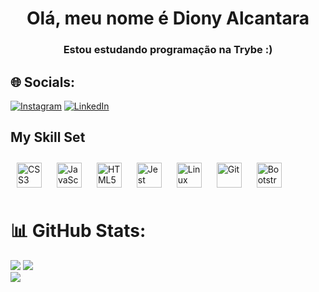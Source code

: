 <h1 align="center">Olá, meu nome é Diony Alcantara</h1>
<h3 align="center">Estou estudando programação na Trybe :)</h3>


## 🌐 Socials:
[![Instagram](https://img.shields.io/badge/Instagram-%23E4405F.svg?logo=Instagram&logoColor=white)](https://instagram.com/diony_alcantara) [![LinkedIn](https://img.shields.io/badge/LinkedIn-%230077B5.svg?logo=linkedin&logoColor=white)](https://linkedin.com/in/dionyalcantara) 

##


## My Skill Set  

<div align="left">  
<a href="https://www.w3schools.com/css/" target="_blank"><img style="margin: 10px" src="https://profilinator.rishav.dev/skills-assets/css3-original-wordmark.svg" alt="CSS3" height="40" /></a>  
<a href="https://www.javascript.com/" target="_blank"><img style="margin: 10px" src="https://profilinator.rishav.dev/skills-assets/javascript-original.svg" alt="JavaScript" height="40" /></a>  
<a href="https://en.wikipedia.org/wiki/HTML5" target="_blank"><img style="margin: 10px" src="https://profilinator.rishav.dev/skills-assets/html5-original-wordmark.svg" alt="HTML5" height="40" /></a>  
<a href="https://www.jestjs.io/" target="_blank"><img style="margin: 10px" src="https://profilinator.rishav.dev/skills-assets/jest.svg" alt="Jest" height="40" /></a>  
<a href="https://www.linux.org/" target="_blank"><img style="margin: 10px" src="https://profilinator.rishav.dev/skills-assets/linux-original.svg" alt="Linux" height="40" /></a>  
<a href="https://github.com/" target="_blank"><img style="margin: 10px" src="https://profilinator.rishav.dev/skills-assets/git-scm-icon.svg" alt="Git" height="40" /></a>  
<a href="https://getbootstrap.com/docs/3.4/javascript/" target="_blank"><img style="margin: 10px" src="https://profilinator.rishav.dev/skills-assets/bootstrap-plain.svg" alt="Bootstrap" height="40" /></a>  
</div>

##
# 📊 GitHub Stats:
![](https://github-readme-stats.vercel.app/api?username=dionyalcantara&theme=radical&hide_border=false&include_all_commits=true&count_private=true)
![](https://github-readme-streak-stats.herokuapp.com/?user=dionyalcantara&theme=radical&hide_border=false)<br/>
![](https://github-readme-stats.vercel.app/api/top-langs/?username=dionyalcantara&theme=radical&hide_border=false&include_all_commits=true&count_private=true&layout=compact)
<!-- Proudly created with GPRM ( https://gprm.itsvg.in ) -->

